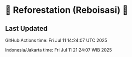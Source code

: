 
# 🌳 Reforestation (Reboisasi) 🌲

## Last Updated

GitHub Actions time: Fri Jul 11 14:24:07 UTC 2025

Indonesia/Jakarta time: Fri Jul 11 21:24:07 WIB 2025
